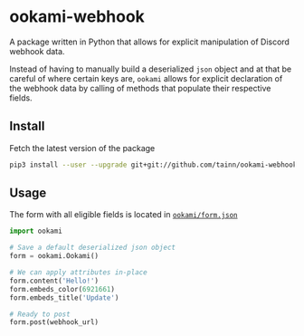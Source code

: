 # ookami-webhook
A package written in Python that allows for explicit manipulation of Discord webhook data.

Instead of having to manually build a deserialized `json` object and at that be careful of where certain keys are, `ookami` allows for explicit declaration of the webhook data by calling of methods that populate their respective fields.

## Install
Fetch the latest version of the package

```sh
pip3 install --user --upgrade git+git://github.com/tainn/ookami-webhook.git
```

## Usage
The form with all eligible fields is located in [`ookami/form.json`](https://github.com/tainn/ookami-webhook/blob/master/ookami/form.json)

```py
import ookami

# Save a default deserialized json object
form = ookami.Ookami()

# We can apply attributes in-place
form.content('Hello!')
form.embeds_color(6921661)
form.embeds_title('Update')

# Ready to post
form.post(webhook_url)
```
